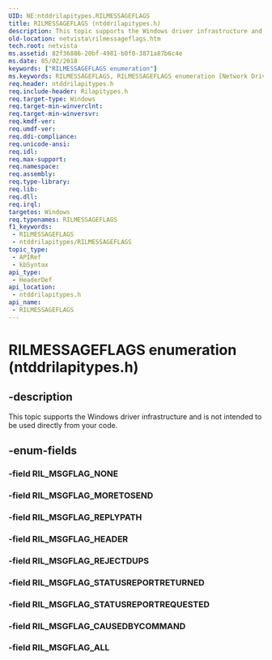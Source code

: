 ```yaml
---
UID: NE:ntddrilapitypes.RILMESSAGEFLAGS
title: RILMESSAGEFLAGS (ntddrilapitypes.h)
description: This topic supports the Windows driver infrastructure and is not intended to be used directly from your code.
old-location: netvista\rilmessageflags.htm
tech.root: netvista
ms.assetid: 82f36886-20bf-4981-b0f0-3871a87b6c4e
ms.date: 05/02/2018
keywords: ["RILMESSAGEFLAGS enumeration"]
ms.keywords: RILMESSAGEFLAGS, RILMESSAGEFLAGS enumeration [Network Drivers Starting with Windows Vista], RIL_MSGFLAG_ALL, RIL_MSGFLAG_CAUSEDBYCOMMAND, RIL_MSGFLAG_HEADER, RIL_MSGFLAG_MORETOSEND, RIL_MSGFLAG_REJECTDUPS, RIL_MSGFLAG_REPLYPATH, RIL_MSGFLAG_STATUSREPORTREQUESTED, RIL_MSGFLAG_STATUSREPORTRETURNED, netvista.rilmessageflags, ntddrilapitypes/RILMESSAGEFLAGS, ntddrilapitypes/RIL_MSGFLAG_ALL, ntddrilapitypes/RIL_MSGFLAG_CAUSEDBYCOMMAND, ntddrilapitypes/RIL_MSGFLAG_HEADER, ntddrilapitypes/RIL_MSGFLAG_MORETOSEND, ntddrilapitypes/RIL_MSGFLAG_REJECTDUPS, ntddrilapitypes/RIL_MSGFLAG_REPLYPATH, ntddrilapitypes/RIL_MSGFLAG_STATUSREPORTREQUESTED, ntddrilapitypes/RIL_MSGFLAG_STATUSREPORTRETURNED
req.header: ntddrilapitypes.h
req.include-header: Rilapitypes.h
req.target-type: Windows
req.target-min-winverclnt: 
req.target-min-winversvr: 
req.kmdf-ver: 
req.umdf-ver: 
req.ddi-compliance: 
req.unicode-ansi: 
req.idl: 
req.max-support: 
req.namespace: 
req.assembly: 
req.type-library: 
req.lib: 
req.dll: 
req.irql: 
targetos: Windows
req.typenames: RILMESSAGEFLAGS
f1_keywords:
 - RILMESSAGEFLAGS
 - ntddrilapitypes/RILMESSAGEFLAGS
topic_type:
 - APIRef
 - kbSyntax
api_type:
 - HeaderDef
api_location:
 - ntddrilapitypes.h
api_name:
 - RILMESSAGEFLAGS
---
```


# RILMESSAGEFLAGS enumeration (ntddrilapitypes.h)


## -description

This topic supports the Windows driver infrastructure and is not intended to be used directly from your code.

## -enum-fields

### -field RIL_MSGFLAG_NONE

### -field RIL_MSGFLAG_MORETOSEND

### -field RIL_MSGFLAG_REPLYPATH

### -field RIL_MSGFLAG_HEADER

### -field RIL_MSGFLAG_REJECTDUPS

### -field RIL_MSGFLAG_STATUSREPORTRETURNED

### -field RIL_MSGFLAG_STATUSREPORTREQUESTED

### -field RIL_MSGFLAG_CAUSEDBYCOMMAND

### -field RIL_MSGFLAG_ALL

